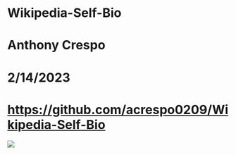 # Wikipedia-Self-Bio
# Anthony Crespo
# 2/14/2023
# https://github.com/acrespo0209/Wikipedia-Self-Bio 
![](https://github.com/[acrespo0209]/[Wikipedia-Self-Bio]/blob/[main]/me.jpg?raw=true)
